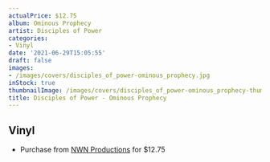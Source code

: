 ```yaml
---
actualPrice: $12.75
album: Ominous Prophecy
artist: Disciples of Power
categories:
- Vinyl
date: '2021-06-29T15:05:55'
draft: false
images:
- /images/covers/disciples_of_power-ominous_prophecy.jpg
inStock: true
thumbnailImage: /images/covers/disciples_of_power-ominous_prophecy-thumb.jpg
title: Disciples of Power - Ominous Prophecy
---
```


## Vinyl
* Purchase from [NWN Productions](http://shop.nwnprod.com/index.php?route=product/product&path=75&product_id=5946&sort=pd.name&order=ASC) for $12.75

